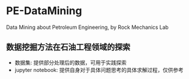 # PE-DataMining
Data Mining about Petroleum Engineering, by Rock Mechanics Lab
## 数据挖掘方法在石油工程领域的探索
- 数据集: 提供部分处理后的数据，可用于实践探索
- jupyter notebook: 提供自身对于具体问题思考的具体求解过程，仅供参考
